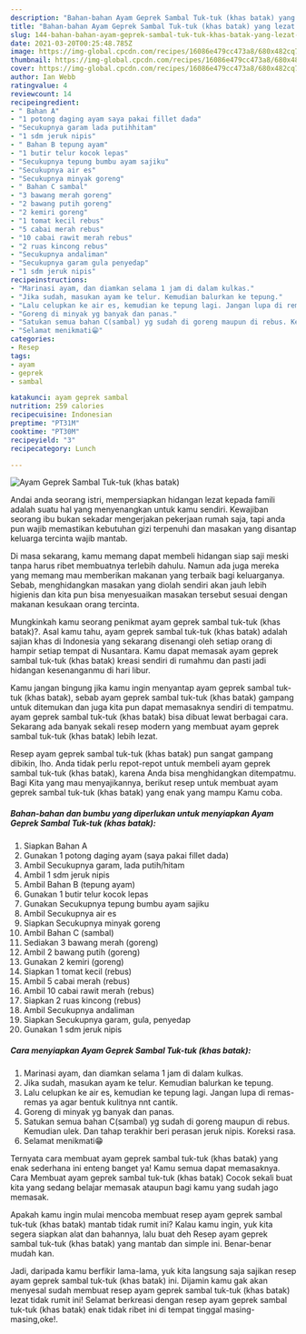 ```yaml
---
description: "Bahan-bahan Ayam Geprek Sambal Tuk-tuk (khas batak) yang lezat Untuk Jualan"
title: "Bahan-bahan Ayam Geprek Sambal Tuk-tuk (khas batak) yang lezat Untuk Jualan"
slug: 144-bahan-bahan-ayam-geprek-sambal-tuk-tuk-khas-batak-yang-lezat-untuk-jualan
date: 2021-03-20T00:25:48.785Z
image: https://img-global.cpcdn.com/recipes/16086e479cc473a8/680x482cq70/ayam-geprek-sambal-tuk-tuk-khas-batak-foto-resep-utama.jpg
thumbnail: https://img-global.cpcdn.com/recipes/16086e479cc473a8/680x482cq70/ayam-geprek-sambal-tuk-tuk-khas-batak-foto-resep-utama.jpg
cover: https://img-global.cpcdn.com/recipes/16086e479cc473a8/680x482cq70/ayam-geprek-sambal-tuk-tuk-khas-batak-foto-resep-utama.jpg
author: Ian Webb
ratingvalue: 4
reviewcount: 14
recipeingredient:
- " Bahan A"
- "1 potong daging ayam saya pakai fillet dada"
- "Secukupnya garam lada putihhitam"
- "1 sdm jeruk nipis"
- " Bahan B tepung ayam"
- "1 butir telur kocok lepas"
- "Secukupnya tepung bumbu ayam sajiku"
- "Secukupnya air es"
- "Secukupnya minyak goreng"
- " Bahan C sambal"
- "3 bawang merah goreng"
- "2 bawang putih goreng"
- "2 kemiri goreng"
- "1 tomat kecil rebus"
- "5 cabai merah rebus"
- "10 cabai rawit merah rebus"
- "2 ruas kincong rebus"
- "Secukupnya andaliman"
- "Secukupnya garam gula penyedap"
- "1 sdm jeruk nipis"
recipeinstructions:
- "Marinasi ayam, dan diamkan selama 1 jam di dalam kulkas."
- "Jika sudah, masukan ayam ke telur. Kemudian balurkan ke tepung."
- "Lalu celupkan ke air es, kemudian ke tepung lagi. Jangan lupa di remas-remas ya agar bentuk kulitnya nnt cantik."
- "Goreng di minyak yg banyak dan panas."
- "Satukan semua bahan C(sambal) yg sudah di goreng maupun di rebus. Kemudian ulek. Dan tahap terakhir beri perasan jeruk nipis. Koreksi rasa."
- "Selamat menikmati😁"
categories:
- Resep
tags:
- ayam
- geprek
- sambal

katakunci: ayam geprek sambal 
nutrition: 259 calories
recipecuisine: Indonesian
preptime: "PT31M"
cooktime: "PT30M"
recipeyield: "3"
recipecategory: Lunch

---
```



![Ayam Geprek Sambal Tuk-tuk (khas batak)](https://img-global.cpcdn.com/recipes/16086e479cc473a8/680x482cq70/ayam-geprek-sambal-tuk-tuk-khas-batak-foto-resep-utama.jpg)

Andai anda seorang istri, mempersiapkan hidangan lezat kepada famili adalah suatu hal yang menyenangkan untuk kamu sendiri. Kewajiban seorang ibu bukan sekadar mengerjakan pekerjaan rumah saja, tapi anda pun wajib memastikan kebutuhan gizi terpenuhi dan masakan yang disantap keluarga tercinta wajib mantab.

Di masa  sekarang, kamu memang dapat membeli hidangan siap saji meski tanpa harus ribet membuatnya terlebih dahulu. Namun ada juga mereka yang memang mau memberikan makanan yang terbaik bagi keluarganya. Sebab, menghidangkan masakan yang diolah sendiri akan jauh lebih higienis dan kita pun bisa menyesuaikan masakan tersebut sesuai dengan makanan kesukaan orang tercinta. 



Mungkinkah kamu seorang penikmat ayam geprek sambal tuk-tuk (khas batak)?. Asal kamu tahu, ayam geprek sambal tuk-tuk (khas batak) adalah sajian khas di Indonesia yang sekarang disenangi oleh setiap orang di hampir setiap tempat di Nusantara. Kamu dapat memasak ayam geprek sambal tuk-tuk (khas batak) kreasi sendiri di rumahmu dan pasti jadi hidangan kesenanganmu di hari libur.

Kamu jangan bingung jika kamu ingin menyantap ayam geprek sambal tuk-tuk (khas batak), sebab ayam geprek sambal tuk-tuk (khas batak) gampang untuk ditemukan dan juga kita pun dapat memasaknya sendiri di tempatmu. ayam geprek sambal tuk-tuk (khas batak) bisa dibuat lewat berbagai cara. Sekarang ada banyak sekali resep modern yang membuat ayam geprek sambal tuk-tuk (khas batak) lebih lezat.

Resep ayam geprek sambal tuk-tuk (khas batak) pun sangat gampang dibikin, lho. Anda tidak perlu repot-repot untuk membeli ayam geprek sambal tuk-tuk (khas batak), karena Anda bisa menghidangkan ditempatmu. Bagi Kita yang mau menyajikannya, berikut resep untuk membuat ayam geprek sambal tuk-tuk (khas batak) yang enak yang mampu Kamu coba.

<!--inarticleads1-->

##### Bahan-bahan dan bumbu yang diperlukan untuk menyiapkan Ayam Geprek Sambal Tuk-tuk (khas batak):

1. Siapkan  Bahan A
1. Gunakan 1 potong daging ayam (saya pakai fillet dada)
1. Ambil Secukupnya garam, lada putih/hitam
1. Ambil 1 sdm jeruk nipis
1. Ambil  Bahan B (tepung ayam)
1. Gunakan 1 butir telur kocok lepas
1. Gunakan Secukupnya tepung bumbu ayam sajiku
1. Ambil Secukupnya air es
1. Siapkan Secukupnya minyak goreng
1. Ambil  Bahan C (sambal)
1. Sediakan 3 bawang merah (goreng)
1. Ambil 2 bawang putih (goreng)
1. Gunakan 2 kemiri (goreng)
1. Siapkan 1 tomat kecil (rebus)
1. Ambil 5 cabai merah (rebus)
1. Ambil 10 cabai rawit merah (rebus)
1. Siapkan 2 ruas kincong (rebus)
1. Ambil Secukupnya andaliman
1. Siapkan Secukupnya garam, gula, penyedap
1. Gunakan 1 sdm jeruk nipis




<!--inarticleads2-->

##### Cara menyiapkan Ayam Geprek Sambal Tuk-tuk (khas batak):

1. Marinasi ayam, dan diamkan selama 1 jam di dalam kulkas.
1. Jika sudah, masukan ayam ke telur. Kemudian balurkan ke tepung.
1. Lalu celupkan ke air es, kemudian ke tepung lagi. Jangan lupa di remas-remas ya agar bentuk kulitnya nnt cantik.
1. Goreng di minyak yg banyak dan panas.
1. Satukan semua bahan C(sambal) yg sudah di goreng maupun di rebus. Kemudian ulek. Dan tahap terakhir beri perasan jeruk nipis. Koreksi rasa.
1. Selamat menikmati😁




Ternyata cara membuat ayam geprek sambal tuk-tuk (khas batak) yang enak sederhana ini enteng banget ya! Kamu semua dapat memasaknya. Cara Membuat ayam geprek sambal tuk-tuk (khas batak) Cocok sekali buat kita yang sedang belajar memasak ataupun bagi kamu yang sudah jago memasak.

Apakah kamu ingin mulai mencoba membuat resep ayam geprek sambal tuk-tuk (khas batak) mantab tidak rumit ini? Kalau kamu ingin, yuk kita segera siapkan alat dan bahannya, lalu buat deh Resep ayam geprek sambal tuk-tuk (khas batak) yang mantab dan simple ini. Benar-benar mudah kan. 

Jadi, daripada kamu berfikir lama-lama, yuk kita langsung saja sajikan resep ayam geprek sambal tuk-tuk (khas batak) ini. Dijamin kamu gak akan menyesal sudah membuat resep ayam geprek sambal tuk-tuk (khas batak) lezat tidak rumit ini! Selamat berkreasi dengan resep ayam geprek sambal tuk-tuk (khas batak) enak tidak ribet ini di tempat tinggal masing-masing,oke!.

